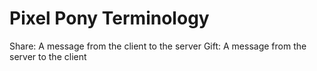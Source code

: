 # Pixel Pony Terminology

Share: A message from the client to the server
Gift: A message from the server to the client
